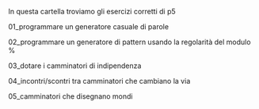 In questa cartella troviamo gli esercizi corretti di p5

01_programmare un generatore casuale di parole

02_programmare un generatore di pattern usando la regolarità del modulo %

03_dotare i camminatori di indipendenza

04_incontri/scontri tra camminatori che cambiano la via

05_camminatori che disegnano mondi
